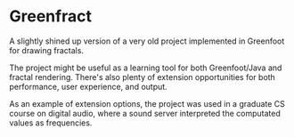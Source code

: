 # Greenfract

A slightly shined up version of a very old project implemented in Greenfoot for drawing fractals.

The project might be useful as a learning tool for both Greenfoot/Java and fractal rendering. There's also plenty of extension opportunities for both performance, user experience, and output.

As an example of extension options, the project was used in a graduate CS course on digital audio, where a sound server interpreted the computated values as frequencies.


